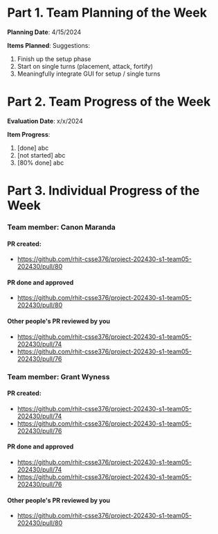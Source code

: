 # Part 1. Team Planning of the Week
**Planning Date**: 4/15/2024

**Items Planned**:
Suggestions:
1. Finish up the setup phase
2. Start on single turns (placement, attack, fortify)
3. Meaningfully integrate GUI for setup / single turns

# Part 2. Team Progress of the Week
**Evaluation Date**: x/x/2024

**Item Progress**:
1. [done] abc
2. [not started] abc
3. [80% done] abc

# Part 3. Individual Progress of the Week
### Team member: Canon Maranda
#### PR created:
- https://github.com/rhit-csse376/project-202430-s1-team05-202430/pull/80

#### PR done and approved
- https://github.com/rhit-csse376/project-202430-s1-team05-202430/pull/80

#### Other people's PR reviewed by you
- https://github.com/rhit-csse376/project-202430-s1-team05-202430/pull/74
- https://github.com/rhit-csse376/project-202430-s1-team05-202430/pull/76

### Team member: Grant Wyness
#### PR created:
- https://github.com/rhit-csse376/project-202430-s1-team05-202430/pull/74
- https://github.com/rhit-csse376/project-202430-s1-team05-202430/pull/76

#### PR done and approved
- https://github.com/rhit-csse376/project-202430-s1-team05-202430/pull/74
- https://github.com/rhit-csse376/project-202430-s1-team05-202430/pull/76

#### Other people's PR reviewed by you
- https://github.com/rhit-csse376/project-202430-s1-team05-202430/pull/80
